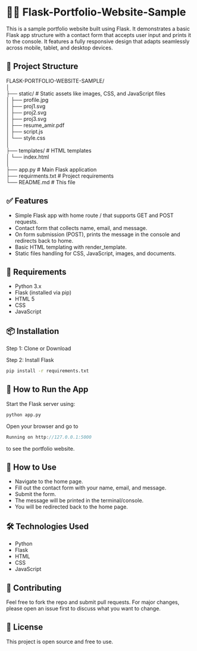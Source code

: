 # 🧑‍💻 Flask-Portfolio-Website-Sample

This is a sample portfolio website built using Flask. It demonstrates a basic Flask app structure with a contact form that accepts user input and prints it to the console. It features a fully responsive design that adapts seamlessly across mobile, tablet, and desktop devices.

## 📁 Project Structure

FLASK-PORTFOLIO-WEBSITE-SAMPLE/                                                                                    
│                                                                                                                            
├── static/ # Static assets like images, CSS, and JavaScript files                                                                                             
│ ├── profile.jpg                                                                                                                                                
│ ├── proj1.svg                                                                                                                                                 
│ ├── proj2.svg    
│ ├── proj3.svg                                                                                                                                                           
│ ├── resume_amir.pdf                                                                                                                                                    
│ ├── script.js                                                                                                                                                       
│ └── style.css                                                                                                                                                          
│                                                                                                                                                                        
├── templates/ # HTML templates                                                                                                                                           
│ └── index.html                                                                                                                                                          
│                                                                                                                                                                         
├── app.py # Main Flask application                                                                                                                                          
├── requirments.txt # Project requirements                                                                                                                                    
└── README.md # This file                                                                                                                                                    

## ✅ Features

- Simple Flask app with home route / that supports GET and POST requests.
- Contact form that collects name, email, and message.
- On form submission (POST), prints the message in the console and redirects back to home.
- Basic HTML templating with render_template.
- Static files handling for CSS, JavaScript, images, and documents.

## 🔧 Requirements

- Python 3.x
- Flask (installed via pip)
- HTML 5
- CSS
- JavaScript

## 📦 Installation
Step 1: Clone or Download

Step 2: Install Flask

```bash
pip install -r requirements.txt
```

## 🚀 How to Run the App
Start the Flask server using:

```bash
python app.py
```

Open your browser and go to
```csharp
Running on http://127.0.0.1:5000
```
to see the portfolio website.

## 🧪 How to Use
- Navigate to the home page.
- Fill out the contact form with your name, email, and message.
- Submit the form.
- The message will be printed in the terminal/console.
- You will be redirected back to the home page.

## 🛠 Technologies Used
* Python
* Flask
* HTML
* CSS
* JavaScript

## 🤝 Contributing
Feel free to fork the repo and submit pull requests. For major changes, please open an issue first to discuss what you want to change.

## 📜 License
This project is open source and free to use.
